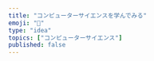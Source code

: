 ```yaml
---
title: "コンピューターサイエンスを学んでみる"
emoji: "💾"
type: "idea"
topics: ["コンピューターサイエンス"]
published: false
---
```

